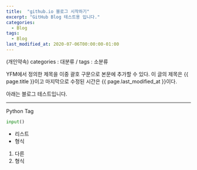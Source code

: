 ```yaml
---
title:  "github.io 블로그 시작하기"
excerpt: "GitHub Blog 테스트용 입니다."
categories:
  - Blog
tags:
  - Blog
last_modified_at: 2020-07-06T00:00:00-01:00
---
```

(개인약속)
categories : 대분류 / tags : 소분류

YFM에서 정의한 제목을 이중 괄호 구문으로 본문에 추가할 수 있다.
이 글의 제목은 {{ page.title }}이고
마지막으로 수정된 시간은 {{ page.last_modified_at }}이다.

아래는 블로그 테스트입니다.

---
Python Tag
```python
input()
```

- 리스트
- 형식

1. 다른
2. 형식
